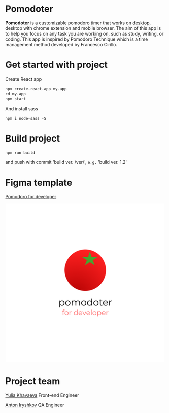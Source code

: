 # Pomodoter

**Pomodoter** is a customizable pomodoro timer that works on desktop, desktop with chrome extension and mobile browser. The aim of this app is to help you focus on any task you are working on, such as study, writing, or coding. This app is inspired by Pomodoro Technique which is a time management method developed by Francesco Cirillo.

# Get started with project

Create React app

```
npx create-react-app my-app
cd my-app
npm start
```

And install sass

```
npm i node-sass -S
```

# Build project

```
npm run build
```

and push with commit 'build ver. /ver/', `e.g.` 'build ver. 1.2'

# Figma template

[Pomodoro for developer](https://www.figma.com/file/lG8nS2SAyjqsvZJJ9YysJJ/pomodoter?type=design&node-id=0%3A1&t=QXgr47mq1RNbN3uy-1)

<div align="center">
  <a href="https://www.figma.com/file/lG8nS2SAyjqsvZJJ9YysJJ/pomodoter?type=design&node-id=0%3A1&t=QXgr47mq1RNbN3uy-1">
    <img src="https://github.com/iamlorddop/pomodoro_timer/blob/main/img_github/pomodoro_for_developer.png" width="500" height="500" alt="pomodoro timer for developer cover">
  </a>
</div>

# Project team

[Yulia Khavaeva](https://github.com/iamlorddop) Front-end Engineer

[Anton Iryshkov](https://github.com/anton-rshk) QA Engineer
